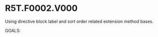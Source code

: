 # R5T.F0002.V000
Using directive block label and sort order related extension method bases.


GOALS:
